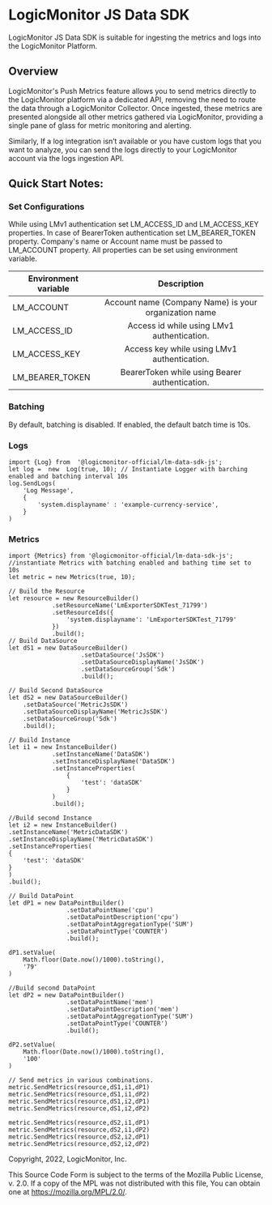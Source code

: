 # LogicMonitor JS Data SDK

LogicMonitor JS Data SDK is suitable for ingesting the metrics and logs into the LogicMonitor Platform.

## Overview
LogicMonitor's Push Metrics feature allows you to send metrics directly to the LogicMonitor platform via a dedicated API, removing the need to route the data through a LogicMonitor Collector. Once ingested, these metrics are presented alongside all other metrics gathered via LogicMonitor, providing a single pane of glass for metric monitoring and alerting.

Similarly, If a log integration isn’t available or you have custom logs that you want to analyze, you can send the logs directly to your LogicMonitor account via the logs ingestion API.

## Quick Start Notes:

### Set Configurations
While using LMv1 authentication set LM_ACCESS_ID and LM_ACCESS_KEY properties.
In case of BearerToken authentication set LM_BEARER_TOKEN property. 
Company's name or Account name must be passed to LM_ACCOUNT property. 
All properties can be set using environment variable.

| Environment variable |	Description |
| -------------------- |:--------------:|
|   LM_ACCOUNT         |	Account name (Company Name) is your organization name |
|   LM_ACCESS_ID       |	Access id while using LMv1 authentication.|
|   LM_ACCESS_KEY      |	Access key while using LMv1 authentication.|
|   LM_BEARER_TOKEN    |	BearerToken while using Bearer authentication.|

### Batching

By default, batching is disabled.
If enabled, the default batch time is 10s.
### Logs

    import {Log} from  '@logicmonitor-official/lm-data-sdk-js';
    let log =  new  Log(true, 10); // Instantiate Logger with barching enabled and batching interval 10s
    log.SendLogs(
	    'Log Message',
	    {
	        'system.displayname' : 'example-currency-service',
	    }
	)

### Metrics

    import {Metrics} from '@logicmonitor-official/lm-data-sdk-js';
    //instantiate Metrics with batching enabled and bathing time set to 10s
    let metric = new Metrics(true, 10);

    // Build the Resource
    let resource = new ResourceBuilder()
                .setResourceName('LmExporterSDKTest_71799')
                .setResourceIds({
                    'system.displayname': 'LmExporterSDKTest_71799'
                })
                .build();
    // Build DataSource
    let dS1 = new DataSourceBuilder()
                        .setDataSource('JsSDK')
                        .setDataSourceDisplayName('JsSDK')
                        .setDataSourceGroup('Sdk')
                        .build();
    
    // Build Second DataSource
    let dS2 = new DataSourceBuilder()
        .setDataSource('MetricJsSDK')
        .setDataSourceDisplayName('MetricJsSDK')
        .setDataSourceGroup('Sdk')
        .build();

    // Build Instance
    let i1 = new InstanceBuilder()
                .setInstanceName('DataSDK')
                .setInstanceDisplayName('DataSDK')
                .setInstanceProperties(
                    {
                        'test': 'dataSDK'
                    }
                )
                .build();
    
    //Build second Instance
    let i2 = new InstanceBuilder()
    .setInstanceName('MetricDataSDK')
    .setInstanceDisplayName('MetricDataSDK')
    .setInstanceProperties(
    {
        'test': 'dataSDK'
    }
    )
    .build();
            
    // Build DataPoint
    let dP1 = new DataPointBuilder()
                    .setDataPointName('cpu')
                    .setDataPointDescription('cpu')
                    .setDataPointAggregationType('SUM')
                    .setDataPointType('COUNTER')
                    .build();

    dP1.setValue(
        Math.floor(Date.now()/1000).toString(),
        '79'
    )

    //Build second DataPoint
    let dP2 = new DataPointBuilder()
                    .setDataPointName('mem')
                    .setDataPointDescription('mem')
                    .setDataPointAggregationType('SUM')
                    .setDataPointType('COUNTER')
                    .build();

    dP2.setValue(
        Math.floor(Date.now()/1000).toString(),
        '100'
    )

    // Send metrics in various combinations.
    metric.SendMetrics(resource,dS1,i1,dP1)
    metric.SendMetrics(resource,dS1,i1,dP2)
    metric.SendMetrics(resource,dS1,i2,dP1)
    metric.SendMetrics(resource,dS1,i2,dP2)

    metric.SendMetrics(resource,dS2,i1,dP1)
    metric.SendMetrics(resource,dS2,i1,dP2)
    metric.SendMetrics(resource,dS2,i2,dP1)
    metric.SendMetrics(resource,dS2,i2,dP2)

Copyright, 2022, LogicMonitor, Inc.

This Source Code Form is subject to the terms of the Mozilla Public License, v. 2.0. If a copy of the MPL was not distributed with this file, You can obtain one at https://mozilla.org/MPL/2.0/.